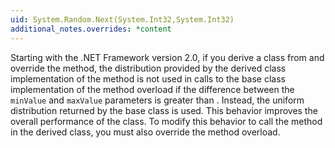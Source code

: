 ```yaml
---
uid: System.Random.Next(System.Int32,System.Int32)
additional_notes.overrides: *content
---
```


<p>Starting with the .NET Framework version 2.0, if you derive a class from <xref href="System.Random"></xref> and override the <xref href="System.Random.Sample"></xref> method, the distribution provided by the derived class implementation of the <xref href="System.Random.Sample"></xref> method is not used in calls to the base class implementation of the <xref href="System.Random.Next(System.Int32,System.Int32)"></xref> method overload if the difference between the <code>minValue</code> and <code>maxValue</code> parameters is greater than <xref href="System.Int32.MaxValue"></xref>. Instead, the uniform distribution returned by the base <xref href="System.Random"></xref> class is used. This behavior improves the overall performance of the <xref href="System.Random"></xref> class. To modify this behavior to call the <xref href="System.Random.Sample"></xref> method in the derived class, you must also override the <xref href="System.Random.Next(System.Int32,System.Int32)"></xref> method overload.</p>


